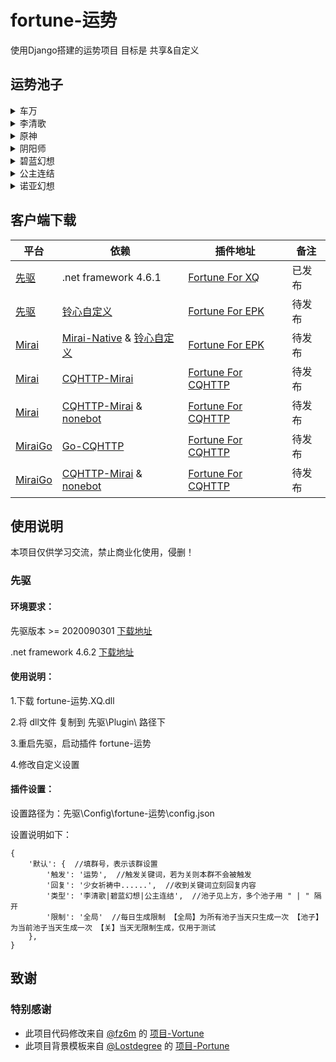 # fortune-运势
使用Django搭建的运势项目 目标是 共享&自定义

## 运势池子
<details>
<summary>车万</summary>

- 作者：@妖
- 展示：建设中...

</details>
<details>
<summary>李清歌</summary>

- 作者：@aFox
- 展示：建设中...

</details>
<details>
<summary>原神</summary>

- 作者：[@石头](https://github.com/Katou-Kouseki)
- 展示：建设中...

</details>
<details>
<summary>阴阳师</summary>

- 作者：[@木理](https://github.com/Yiwen-Chan) 
- 展示：建设中...

</details>
<details>
<summary>碧蓝幻想</summary>

- 作者：@饿着吧，笨蛋。
- 展示：建设中...

</details>
<details>
<summary>公主连结</summary>

- 作者：[@Lostdegree](https://github.com/Lostdegree)
- 展示：建设中...

</details>
<details>
<summary>诺亚幻想</summary>

- 作者：@汐言
- 展示：建设中...

</details>

## 客户端下载
| 平台 | 依赖 | 插件地址 | 备注 |
| --- | --- | --- | --- |
| [先驱](https://www.xianqubot.com/) | .net framework 4.6.1 | [Fortune For XQ](https://github.com/Yiwen-Chan/fortune/releases/download/v1.0.3/fortune-For-XQ-v1.0.3.zip) | 已发布 |
| [先驱](https://www.xianqubot.com/) | [铃心自定义](http://qm.myepk.club/variable/) | [Fortune For EPK](https://github.com/Yiwen-Chan/fortune) | 待发布 |
| [Mirai](https://www.xianqubot.com/) | [Mirai-Native](https://github.com/iTXTech/mirai-native) & [铃心自定义](http://qm.myepk.club/variable/) | [Fortune For EPK](https://github.com/Yiwen-Chan/fortune) | 待发布 |
| [Mirai](https://www.xianqubot.com/) | [CQHTTP-Mirai](https://github.com/yyuueexxiinngg/cqhttp-mirai) | [Fortune For CQHTTP](https://github.com/Yiwen-Chan/fortune) | 待发布 |
| [Mirai](https://www.xianqubot.com/) | [CQHTTP-Mirai](https://github.com/yyuueexxiinngg/cqhttp-mirai) & [nonebot](https://github.com/nonebot/nonebot) | [Fortune For CQHTTP](https://github.com/Yiwen-Chan/fortune) | 待发布 |
| [MiraiGo](https://www.xianqubot.com/) | [Go-CQHTTP](https://github.com/Mrs4s/go-cqhttp) | [Fortune For CQHTTP](https://github.com/Yiwen-Chan/fortune) | 待发布 |
| [MiraiGo](https://www.xianqubot.com/) | [CQHTTP-Mirai](https://github.com/yyuueexxiinngg/cqhttp-mirai) & [nonebot](https://github.com/nonebot/nonebot) | [Fortune For CQHTTP](https://github.com/Yiwen-Chan/fortune) | 待发布 |

## 使用说明
本项目仅供学习交流，禁止商业化使用，侵删！
### 先驱
#### 环境要求：

先驱版本 >= 2020090301  [下载地址](http://api.xianqubot.com/index.php?newver=beta)

.net framework 4.6.2  [下载地址](https://dotnet.microsoft.com/download/dotnet-framework/net462)

#### 使用说明：

1.下载 fortune-运势.XQ.dll

2.将 dll文件 复制到 先驱\Plugin\ 路径下

3.重启先驱，启动插件 fortune-运势

4.修改自定义设置

#### 插件设置：

设置路径为：先驱\Config\fortune-运势\config.json

设置说明如下：

```
{
    '默认': {  //填群号，表示该群设置
        '触发': '运势',  //触发关键词，若为关则本群不会被触发
        '回复': '少女祈祷中......',  //收到关键词立刻回复内容
        '类型': '李清歌|碧蓝幻想|公主连结',  //池子见上方，多个池子用 " | " 隔开
        '限制': '全局'  //每日生成限制 【全局】为所有池子当天只生成一次 【池子】为当前池子当天生成一次 【关】当天无限制生成，仅用于测试
    },
}
```

## 致谢
### 特别感谢
- 此项目代码修改来自 [@fz6m](https://github.com/fz6m) 的 [项目-Vortune](https://github.com/fz6m/nonebot-plugin/tree/master/CQVortune) 
- 此项目背景模板来自 [@Lostdegree](https://github.com/Lostdegree) 的 [项目-Portune](https://github.com/Lostdegree/Portune)
